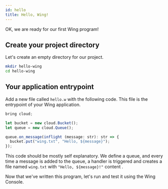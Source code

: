 ```yaml
---
id: hello
title: Hello, Wing!
---
```


OK, we are ready for our first Wing program!

## Create your project directory

Let's create an empty directory for our project.

```sh
mkdir hello-wing
cd hello-wing
```

## Your application entrypoint

Add a new file called `hello.w` with the following code. This file is the
entrypoint of your Wing application.

```ts
bring cloud;

let bucket = new cloud.Bucket();
let queue = new cloud.Queue();

queue.on_message(inflight (message: str): str => {
  bucket.put("wing.txt", "Hello, ${message}");
});
```

This code should be mostly self explanatory. We define a queue, and every time a
message is added to the queue, a handler is triggered and creates a file named `wing.txt` with `"Hello, ${message}!"` content .

Now that we've written this program, let's run and test it using the Wing Console.

